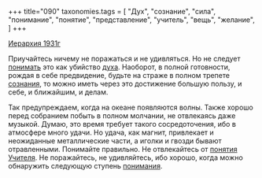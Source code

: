 +++
title="090"
taxonomies.tags = [
 "Дух",
 "сознание",
 "сила",
 "понимание",
 "понятие",
 "представление",
 "учитель",
 "вещь",
 "желание",
]
+++

[Иерархия 1931г](/agni/1931)

Приучайтесь ничему не поражаться и не удивляться. Но не следует [понимать](/tags/понимание) это как убийство [духа](/tags/Дух). Наоборот, в полной готовности, рождая в себе предвидение, будьте на страже в полном трепете [сознания](/tags/учитель), то можно иметь через это достижение большую пользу, и себе, и ближайшим, и делам.   

Так предупреждаем, когда на океане появляются волны. Также хорошо перед собранием побыть в полном молчании, не отвлекаясь даже музыкой. Думаю, это время требует такого сосредоточения, ибо в атмосфере много удачи. Но удача, как магнит, привлекает и неожиданные металлические части, а иголки и гвозди бывают отравленными. Понимайте правильно. Не отвлекайтесь от [понятия](/tags/понятие) [Учителя](/tags/учитель). Не поражайтесь, не удивляйтесь, ибо хорошо, когда можно обнаружить следующую ступень [понимания](/tags/понимание).   

